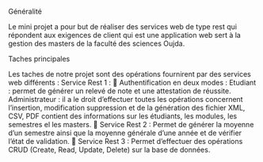 Généralité

Le mini projet a pour but de réaliser des services web de type rest qui répondent aux exigences de client qui est une application web sert à la gestion des masters de la faculté des sciences Oujda.

Taches principales

Les taches de notre projet sont des opérations fournirent par des services web différents : Service Rest 1 :  Authentification en deux modes : Etudiant : permet de générer un relevé de note et une attestation de réussite.
Administrateur : il a le droit d’effectuer toutes les opérations concernent l’insertion, modification suppression et de la génération des fichier XML, CSV, PDF contient des informations sur les étudiants, les modules, les semestres el les masters.
 Service Rest 2 : Permet de générer la moyenne d’un semestre ainsi que la moyenne générale d’une année et de vérifier l’état de validation.  Service Rest 3 : Permet d’effectuer des opérations CRUD (Create, Read, Update, Delete) sur la base de données.
